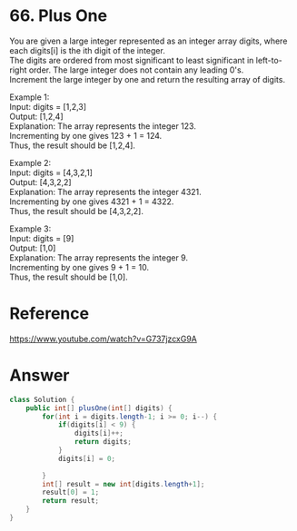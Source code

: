 # 66. Plus One
   
You are given a large integer represented as an integer array digits, where each digits[i] is the ith digit of the integer.   
The digits are ordered from most significant to least significant in left-to-right order. The large integer does not contain any leading 0's.   
Increment the large integer by one and return the resulting array of digits.   
   
Example 1:   
Input: digits = [1,2,3]   
Output: [1,2,4]   
Explanation: The array represents the integer 123.   
Incrementing by one gives 123 + 1 = 124.   
Thus, the result should be [1,2,4].   
   
Example 2:   
Input: digits = [4,3,2,1]   
Output: [4,3,2,2]   
Explanation: The array represents the integer 4321.   
Incrementing by one gives 4321 + 1 = 4322.   
Thus, the result should be [4,3,2,2].   

Example 3:   
Input: digits = [9]   
Output: [1,0]   
Explanation: The array represents the integer 9.   
Incrementing by one gives 9 + 1 = 10.   
Thus, the result should be [1,0].   

# Reference
<https://www.youtube.com/watch?v=G737jzcxG9A>

# Answer
```java
class Solution {
    public int[] plusOne(int[] digits) {
        for(int i = digits.length-1; i >= 0; i--) {
            if(digits[i] < 9) {
                digits[i]++;
                return digits;
            }
            digits[i] = 0;
            
        }
        int[] result = new int[digits.length+1];
        result[0] = 1;
        return result;
    }
}
```

